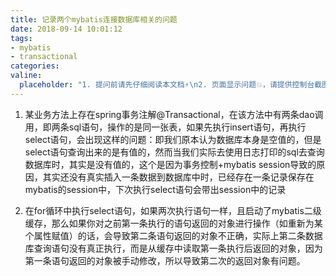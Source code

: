 ```yaml
---
title: 记录两个mybatis连接数据库相关的问题
date: 2018-09-14 10:01:12
tags:
- mybatis
- transactional
categories:
valine:
  placeholder: "1. 提问前请先仔细阅读本文档⚡\n2. 页面显示问题💥，请提供控制台截图📸或者您的测试网址\n3. 其他任何报错💣，请提供详细描述和截图📸，祝食用愉快💪"
---
```


1. 某业务方法上存在spring事务注解@Transactional，在该方法中有两条dao调用，即两条sql语句，操作的是同一张表，如果先执行insert语句，再执行select语句，会出现这样的问题：即我们原本认为数据库本身是空值的，但是select语句查询出来的是有值的，然而当我们实际去使用日志打印的sql去查询数据库时，其实是没有值的，这个是因为事务控制+mybatis session导致的原因，其实还没有真实插入一条数据到数据库中时，已经存在一条记录保存在mybatis的session中，下次执行select语句会带出session中的记录

2. 在for循环中执行select语句，如果两次执行语句一样，且启动了mybatis二级缓存，那么如果你对之前第一条执行的语句返回的对象进行操作（如重新为某个属性赋值）的话，会导致第二条语句返回的对象不正确，实际上第二条数据库查询语句没有真正执行，而是从缓存中读取第一条执行后返回的对象，因为第一条语句返回的对象被手动修改，所以导致第二次的返回对象有问题。
